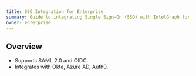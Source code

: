 ```yaml
---
title: SSO Integration for Enterprise
summary: Guide to integrating Single Sign-On (SSO) with IntelGraph for enterprise users.
owner: enterprise
---
```


## Overview
- Supports SAML 2.0 and OIDC.
- Integrates with Okta, Azure AD, Auth0.